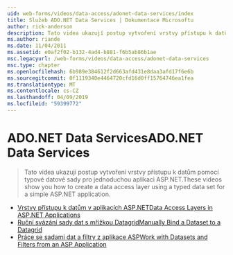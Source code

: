 ```yaml
---
uid: web-forms/videos/data-access/adonet-data-services/index
title: Služeb ADO.NET Data Services | Dokumentace Microsoftu
author: rick-anderson
description: Tato videa ukazují postup vytvoření vrstvy přístupu k datům pomocí typové datové sady pro jednoduchou aplikaci ASP.NET.
ms.author: riande
ms.date: 11/04/2011
ms.assetid: e0af2f02-b132-4ad4-b881-f6b5ab86b1ae
msc.legacyurl: /web-forms/videos/data-access/adonet-data-services
msc.type: chapter
ms.openlocfilehash: 6b989e384612f2d663afd431e8daa3afd17f6e6b
ms.sourcegitcommit: 0f1119340e4464720cfd16d0ff15764746ea1fea
ms.translationtype: MT
ms.contentlocale: cs-CZ
ms.lasthandoff: 04/09/2019
ms.locfileid: "59399772"
---
```

# <a name="adonet-data-services"></a><span data-ttu-id="b5036-103">ADO.NET Data Services</span><span class="sxs-lookup"><span data-stu-id="b5036-103">ADO.NET Data Services</span></span>

> <span data-ttu-id="b5036-104">Tato videa ukazují postup vytvoření vrstvy přístupu k datům pomocí typové datové sady pro jednoduchou aplikaci ASP.NET.</span><span class="sxs-lookup"><span data-stu-id="b5036-104">These videos show you how to create a data access layer using a typed data set for a simple ASP.NET application.</span></span>


- [<span data-ttu-id="b5036-105">Vrstvy přístupu k datům v aplikacích ASP.NET</span><span class="sxs-lookup"><span data-stu-id="b5036-105">Data Access Layers in ASP.NET Applications</span></span>](data-access-layers-in-aspnet-applications.md)
- [<span data-ttu-id="b5036-106">Ruční svázání sady dat s mřížkou Datagrid</span><span class="sxs-lookup"><span data-stu-id="b5036-106">Manually Bind a Dataset to a Datagrid</span></span>](how-to-manually-bind-a-dataset-to-a-datagrid.md)
- [<span data-ttu-id="b5036-107">Práce se sadami dat a filtry z aplikace ASP</span><span class="sxs-lookup"><span data-stu-id="b5036-107">Work with Datasets and Filters from an ASP Application</span></span>](how-to-work-with-datasets-and-filters-from-an-asp-application.md)
